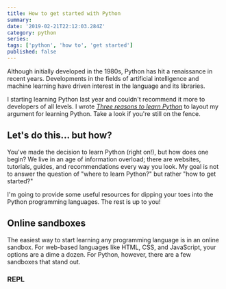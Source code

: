 ```yaml
---
title: How to get started with Python
summary:
date: '2019-02-21T22:12:03.284Z'
category: python
series:
tags: ['python', 'how to', 'get started']
published: false
---
```


Although initially developed in the 1980s, Python has hit a renaissance in recent years. Developments in the fields of artificial intelligence and machine learning have driven interest in the language and its libraries.

I starting learning Python last year and couldn't recommend it more to developers of all levels. I wrote [_Three reasons to learn Python_](../three-reasons-to-learn-python/) to layout my argument for learning Python. Take a look if you're still on the fence.

## Let's do this... but how?

You've made the decision to learn Python (right on!), but how does one begin? We live in an age of information overload; there are websites, tutorials, guides, and recommendations every way you look. My goal is not to answer the question of "where to learn Python?" but rather "how to get started?"

I'm going to provide some useful resources for dipping your toes into the Python programming languages. The rest is up to you!

## Online sandboxes

The easiest way to start learning any programming language is in an online sandbox. For web-based languages like HTML, CSS, and JavaScript, your options are a dime a dozen. For Python, however, there are a few sandboxes that stand out.

### REPL
